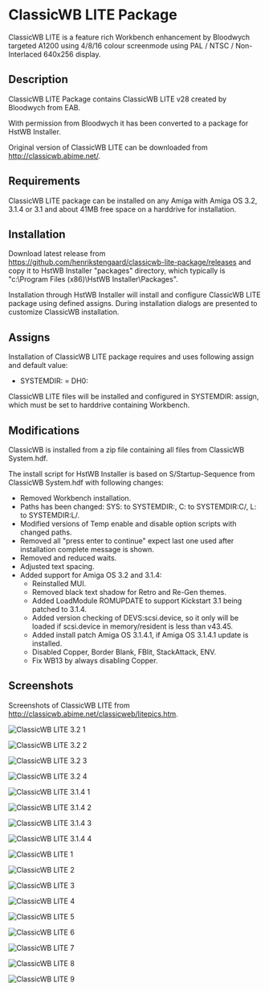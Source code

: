 # ClassicWB LITE Package

ClassicWB LITE is a feature rich Workbench enhancement by Bloodwych targeted A1200 using 4/8/16 colour screenmode using PAL / NTSC / Non-Interlaced 640x256 display.

## Description

ClassicWB LITE Package contains ClassicWB LITE v28 created by Bloodwych from EAB. 

With permission from Bloodwych it has been converted to a package for HstWB Installer.

Original version of ClassicWB LITE can be downloaded from http://classicwb.abime.net/.

## Requirements

ClassicWB LITE package can be installed on any Amiga with Amiga OS 3.2, 3.1.4 or 3.1 and about 41MB free space on a harddrive for installation.

## Installation

Download latest release from https://github.com/henrikstengaard/classicwb-lite-package/releases and copy it to HstWB Installer "packages" directory, which typically is "c:\Program Files (x86)\HstWB Installer\Packages".

Installation through HstWB Installer will install and configure ClassicWB LITE package using defined assigns.
During installation dialogs are presented to customize ClassicWB installation.

## Assigns

Installation of ClassicWB LITE package requires and uses following assign and default value:

- SYSTEMDIR: = DH0:

ClassicWB LITE files will be installed and configured in SYSTEMDIR: assign, which must be set to harddrive containing Workbench.

## Modifications

ClassicWB is installed from a zip file containing all files from ClassicWB System.hdf.

The install script for HstWB Installer is based on S/Startup-Sequence from ClassicWB System.hdf with following changes:

- Removed Workbench installation.
- Paths has been changed: SYS: to SYSTEMDIR:, C: to SYSTEMDIR:C/, L: to SYSTEMDIR:L/.
- Modified versions of Temp enable and disable option scripts with changed paths.
- Removed all "press enter to continue" expect last one used after installation complete message is shown.
- Removed and reduced waits.
- Adjusted text spacing.
- Added support for Amiga OS 3.2 and 3.1.4:
  - Reinstalled MUI. 
  - Removed black text shadow for Retro and Re-Gen themes. 
  - Added LoadModule ROMUPDATE to support Kickstart 3.1 being patched to 3.1.4.
  - Added version checking of DEVS:scsi.device, so it only will be loaded if scsi.device in memory/resident is less than v43.45.
  - Added install patch Amiga OS 3.1.4.1, if Amiga OS 3.1.4.1 update is installed. 
  - Disabled Copper, Border Blank, FBlit, StackAttack, ENV.
  - Fix WB13 by always disabling Copper.

## Screenshots

Screenshots of ClassicWB LITE from http://classicwb.abime.net/classicweb/litepics.htm.

![ClassicWB LITE 3.2 1](screenshots/classicwb_lite_3.2_1.png?raw=true)

![ClassicWB LITE 3.2 2](screenshots/classicwb_lite_3.2_2.png?raw=true)

![ClassicWB LITE 3.2 3](screenshots/classicwb_lite_3.2_3.png?raw=true)

![ClassicWB LITE 3.2 4](screenshots/classicwb_lite_3.2_4.png?raw=true)

![ClassicWB LITE 3.1.4 1](screenshots/classicwb_lite_3.1.4_1.png?raw=true)

![ClassicWB LITE 3.1.4 2](screenshots/classicwb_lite_3.1.4_2.png?raw=true)

![ClassicWB LITE 3.1.4 3](screenshots/classicwb_lite_3.1.4_3.png?raw=true)

![ClassicWB LITE 3.1.4 4](screenshots/classicwb_lite_3.1.4_4.png?raw=true)

![ClassicWB LITE 1](screenshots/classicwb_lite1.png?raw=true)

![ClassicWB LITE 2](screenshots/classicwb_lite2.png?raw=true)

![ClassicWB LITE 3](screenshots/classicwb_lite3.png?raw=true)

![ClassicWB LITE 4](screenshots/classicwb_lite4.png?raw=true)

![ClassicWB LITE 5](screenshots/classicwb_lite5.png?raw=true)

![ClassicWB LITE 6](screenshots/classicwb_lite6.png?raw=true)

![ClassicWB LITE 7](screenshots/classicwb_lite7.png?raw=true)

![ClassicWB LITE 8](screenshots/classicwb_lite8.png?raw=true)

![ClassicWB LITE 9](screenshots/classicwb_lite9.png?raw=true)